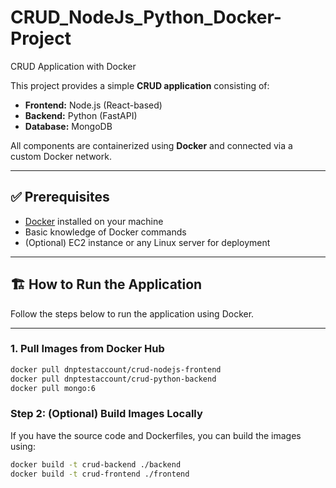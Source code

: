 # CRUD_NodeJs_Python_Docker-Project

CRUD Application with Docker

This project provides a simple **CRUD application** consisting of:

- **Frontend:** Node.js (React-based)
- **Backend:** Python (FastAPI)
- **Database:** MongoDB

All components are containerized using **Docker** and connected via a custom Docker network.

---

## ✅ Prerequisites

- [Docker](https://docs.docker.com/get-docker/) installed on your machine
- Basic knowledge of Docker commands
- (Optional) EC2 instance or any Linux server for deployment

---

## 🏗️ How to Run the Application

Follow the steps below to run the application using Docker.

---

### 1. Pull Images from Docker Hub

```bash
docker pull dnptestaccount/crud-nodejs-frontend
docker pull dnptestaccount/crud-python-backend
docker pull mongo:6
```

### Step 2: (Optional) Build Images Locally
If you have the source code and Dockerfiles, you can build the images using:
```bash
docker build -t crud-backend ./backend
docker build -t crud-frontend ./frontend
```

